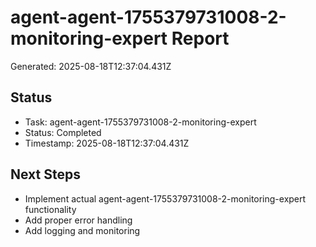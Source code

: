# agent-agent-1755379731008-2-monitoring-expert Report

Generated: 2025-08-18T12:37:04.431Z

## Status
- Task: agent-agent-1755379731008-2-monitoring-expert
- Status: Completed
- Timestamp: 2025-08-18T12:37:04.431Z

## Next Steps
- Implement actual agent-agent-1755379731008-2-monitoring-expert functionality
- Add proper error handling
- Add logging and monitoring
